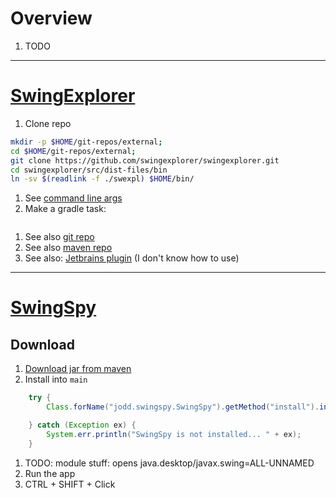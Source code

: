 # Overview
1. TODO


--------
# [SwingExplorer](https://github.com/swingexplorer/swingexplorer)

1. Clone repo
```bash
mkdir -p $HOME/git-repos/external;
cd $HOME/git-repos/external;
git clone https://github.com/swingexplorer/swingexplorer.git
cd swingexplorer/src/dist-files/bin
ln -sv $(readlink -f ./swexpl) $HOME/bin/
```
1. See [command line args](https://github.com/swingexplorer/swingexplorer/blob/7539add39b8b6741f59baab87a4034778c782113/src/dist-files/bin/swexpl)
1. Make a gradle task:
```kts

```
1. See also [git repo](https://github.com/swingexplorer/swingexplorer/tree/master)
1. See also [maven repo](https://mvnrepository.com/artifact/org.swingexplorer/swingexplorer-core/1.7.0)
1. See also: [Jetbrains plugin](https://plugins.jetbrains.com/plugin/8385-swingexplorer-integration-v2) (I don't know how to use)


--------
# [SwingSpy](https://github.com/igr/swingspy)

## Download
1. [Download jar from maven](https://mvnrepository.com/artifact/org.jodd/jodd-swingspy/3.9)
1. Install into `main`
```java
    try {
        Class.forName("jodd.swingspy.SwingSpy").getMethod("install").invoke(null);

    } catch (Exception ex) {
        System.err.println("SwingSpy is not installed... " + ex);
    }
```
1. TODO: module stuff: opens java.desktop/javax.swing=ALL-UNNAMED
1. Run the app
1. CTRL + SHIFT + Click

